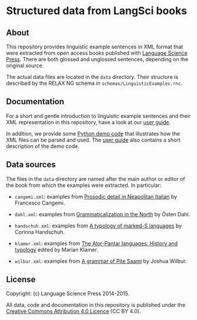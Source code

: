 # Structured data from LangSci books

## About

This repository provides linguistic example sentences in XML
format that were extracted from open access books published with
[Language Science Press](http://langsci-press.org/).
There are both glossed and unglossed sentences, depending on the
original source.

The actual data files are located in the `data` directory. Their structure
is described by the RELAX NG schema in `schemas/LinguisticExamples.rnc`.

## Documentation

For a short and gentle introduction to linguistic example sentences
and their XML representation in this repository, have a look at our
[user guide](https://github.com/langsci/lsp-xml/blob/master/doc/user-guide.md).

In addition, we provide some
[Python demo code](https://github.com/langsci/lsp-xml/blob/master/code/explore-lspxml.py)
that illustrates how the XML files can be parsed and used. The
[user guide](https://github.com/langsci/lsp-xml/blob/master/doc/user-guide.md)
also contains a short description of the demo code.

## Data sources

The files in the `data` directory are named after the main author or
editor of the book from which the examples were extracted.
In particular:

- `cangemi.xml`: examples from
  [Prosodic detail in Neapolitan Italian](http://langsci-press.org/catalog/book/16)
  by Francesco Cangemi.

- `dahl.xml`: examples from
  [Grammaticalization in the North](http://langsci-press.org/catalog/book/73)
  by Östen Dahl.

- `handschuh.xml`: examples from
  [A typology of marked-S languages](http://langsci-press.org/catalog/book/18)
  by Corinna Handschuh.

- `klamer.xml`: examples from
  [The Alor-Pantar languages: History and typology](http://langsci-press.org/catalog/book/22)
  edited by Marian Klamer.

- `wilbur.xml`: examples from
  [A grammar of Pite Saami](http://langsci-press.org/catalog/book/17)
  by Joshua Wilbur.

## License

Copyright: (c) Language Science Press 2014-2015.

All data, code and documentation in this repository is published under the
[Creative Commons Attribution 4.0 Licence](http://creativecommons.org/licenses/by/4.0/)
(CC BY 4.0).
